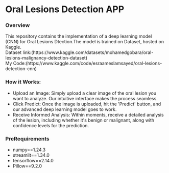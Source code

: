 <h1>Oral Lesions Detection APP</h1>

<h3>Overview</h3>
This repository contains the implementation of a deep learning model (CNN) for Oral Lesions Dtection.The model is trained on Dataset, hosted on Kaggle.
<br>
Dataset link:(https://www.kaggle.com/datasets/mohamedgobara/oral-lesions-malignancy-detection-dataset)<br>
My Code:(https://www.kaggle.com/code/esraameslamsayed/oral-lesions-detection-cnn)

<h3>How it Works:</h3>
<ul>
<li>Upload an Image: Simply upload a clear image of the oral lesion you want to analyze. Our intuitive interface makes the process seamless.</li>

<li>Click Predict: Once the image is uploaded, hit the 'Predict' button, and our advanced deep learning model goes to work.</li>

<li>Receive Informed Analysis: Within moments, receive a detailed analysis of the lesion, including whether it's benign or malignant, along with confidence levels for the prediction.</li>
</ul>


<h3>PreRequirements</h3>
<ul>
<li>numpy==1.24.3</li>
<li>streamlit==1.34.0</li>
<li>tensorflow==2.14.0</li>
<li>Pillow==9.2.0</li>
</ul>




